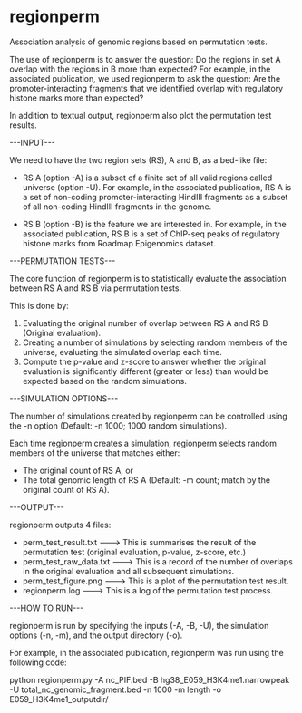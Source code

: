 # regionperm
Association analysis of genomic regions based on permutation tests.

The use of regionperm is to answer the question: Do the regions in set A overlap with the regions in B more than expected? 
For example, in the associated publication, we used regionperm to ask the question: Are the promoter-interacting fragments that we identified overlap with regulatory histone marks more than expected?

In addition to textual output, regionperm also plot the permutation test results.



---INPUT---

We need to have the two region sets (RS), A and B, as a bed-like file:
- RS A (option -A) is a subset of a finite set of all valid regions called universe (option -U). For example, in the associated publication, RS A is a set of non-coding promoter-interacting HindIII fragments as a subset of all non-coding HindIII fragments in the genome. 

- RS B (option -B) is the feature we are interested in. For example, in the associated publication, RS B is a set of ChIP-seq peaks of regulatory histone marks from Roadmap Epigenomics dataset.



---PERMUTATION TESTS---

The core function of regionperm is to statistically evaluate the association between RS A and RS B via permutation tests.

This is done by:
1. Evaluating the original number of overlap between RS A and RS B (Original evaluation).
2. Creating a number of simulations by selecting random members of the universe, evaluating the simulated overlap each time.
3. Compute the p-value and z-score to answer whether the original evaluation is significantly different (greater or less) than would be expected based on the random simulations.



---SIMULATION OPTIONS---

The number of simulations created by regionperm can be controlled using the -n option (Default: -n 1000; 1000 random simulations).

Each time regionperm creates a simulation, regionperm selects random members of the universe that matches either:
- The original count of RS A, or
- The total genomic length of RS A
(Default: -m count; match by the original count of RS A).



---OUTPUT---

regionperm outputs 4 files:
- perm_test_result.txt ---> This is summarises the result of the permutation test (original evaluation, p-value, z-score, etc.)
- perm_test_raw_data.txt ---> This is a record of the number of overlaps in the original evaluation and all subsequent simulations.
- perm_test_figure.png ---> This is a plot of the permutation test result.
- regionperm.log ---> This is a log of the permutation test process.



---HOW TO RUN---

regionperm is run by specifying the inputs (-A, -B, -U), the simulation options (-n, -m), and the output directory (-o).

For example, in the associated publication, regionperm was run using the following code:

python regionperm.py -A nc_PIF.bed -B hg38_E059_H3K4me1.narrowpeak -U total_nc_genomic_fragment.bed -n 1000 -m length -o E059_H3K4me1_outputdir/
